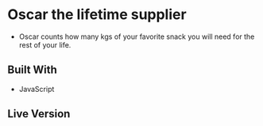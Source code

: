 # Oscar the lifetime supplier
 - Oscar counts how many kgs of your favorite snack you will need for the rest of your life.
 
## Built With
 - JavaScript

## Live Version

